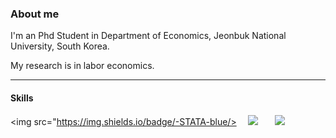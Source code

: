 ### About me

I'm an Phd Student in Department of Economics, Jeonbuk National University, South Korea. 

My research is in labor economics.

---

#### Skills

<img src="https://img.shields.io/badge/-STATA-blue/></a>&nbsp;
<img src="https://img.shields.io/badge/Python-3776AB?style=flat-square&logo=Python&logoColor=white" style="height : auto; margin-left : 10px; margin-right : 10px;"/></a>&nbsp;
<img src="https://img.shields.io/badge/R-276DC3?style=flat-square&logo=R&logoColor=white" style="height : auto; margin-left : 10px; margin-right : 10px;"/></a>&nbsp;
